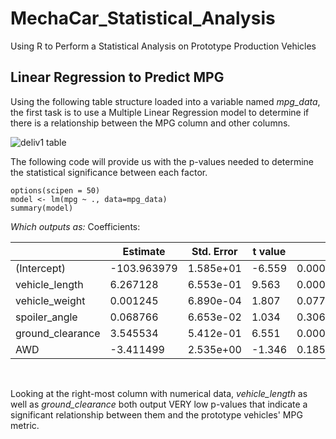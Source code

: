 # MechaCar_Statistical_Analysis
Using R to Perform a Statistical Analysis on Prototype Production Vehicles


## Linear Regression to Predict MPG

Using the following table structure loaded into a variable named *mpg_data*, the first task is to use a Multiple Linear Regression model to determine if there is a relationship between the MPG column and other columns.</br>

![deliv1 table](https://user-images.githubusercontent.com/14188580/121822791-a0b6d800-cc66-11eb-9460-df3e780636e7.PNG)

The following code will provide us with the p-values needed to determine the statistical significance between each factor.</br>

```
options(scipen = 50)
model <- lm(mpg ~ ., data=mpg_data)
summary(model)
```
*Which outputs as:*
Coefficients:


|                  |Estimate    |Std. Error  |t value |Pr(>t)   |&emsp;|
|------------------|------------|------------|--------|-----------|----|
|(Intercept)       |-103.963979  |1.585e+01   |-6.559  |0.0000000507794    |*** |
|vehicle_length    |6.267128       |6.553e-01   |9.563   |0.0000000000026    |***|
|vehicle_weight    |0.001245   |6.890e-04   |1.807   |0.0776     |.|  
|spoiler_angle     |0.068766      |6.653e-02   |1.034   |0.3069     |   |
|ground_clearance  |3.545534       |5.412e-01   |6.551   |0.0000000521269   |*** |
|AWD               |-3.411499  |2.535e+00   |-1.346  |0.1852     |  |
</br>

Looking at the right-most column with numerical data, *vehicle_length* as well as *ground_clearance* both output VERY low p-values that indicate a significant relationship between them and the prototype vehicles' MPG metric.</br>

